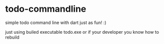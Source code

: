 # todo-commandline
simple todo command line with dart just as fun! :)


just using builed executable todo.exe or if your developer you know how to rebuild

